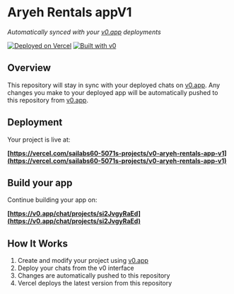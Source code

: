 # Aryeh Rentals appV1

*Automatically synced with your [v0.app](https://v0.app) deployments*

[![Deployed on Vercel](https://img.shields.io/badge/Deployed%20on-Vercel-black?style=for-the-badge&logo=vercel)](https://vercel.com/sailabs60-5071s-projects/v0-aryeh-rentals-app-v1)
[![Built with v0](https://img.shields.io/badge/Built%20with-v0.app-black?style=for-the-badge)](https://v0.app/chat/projects/si2JvgyRaEd)

## Overview

This repository will stay in sync with your deployed chats on [v0.app](https://v0.app).
Any changes you make to your deployed app will be automatically pushed to this repository from [v0.app](https://v0.app).

## Deployment

Your project is live at:

**[https://vercel.com/sailabs60-5071s-projects/v0-aryeh-rentals-app-v1](https://vercel.com/sailabs60-5071s-projects/v0-aryeh-rentals-app-v1)**

## Build your app

Continue building your app on:

**[https://v0.app/chat/projects/si2JvgyRaEd](https://v0.app/chat/projects/si2JvgyRaEd)**

## How It Works

1. Create and modify your project using [v0.app](https://v0.app)
2. Deploy your chats from the v0 interface
3. Changes are automatically pushed to this repository
4. Vercel deploys the latest version from this repository